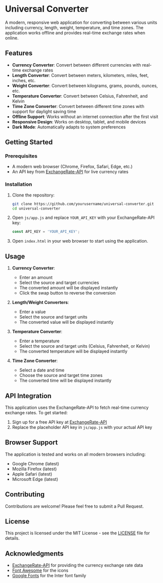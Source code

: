 # Universal Converter

A modern, responsive web application for converting between various units including currency, length, weight, temperature, and time zones. The application works offline and provides real-time exchange rates when online.

## Features

- **Currency Converter**: Convert between different currencies with real-time exchange rates
- **Length Converter**: Convert between meters, kilometers, miles, feet, inches, etc.
- **Weight Converter**: Convert between kilograms, grams, pounds, ounces, etc.
- **Temperature Converter**: Convert between Celsius, Fahrenheit, and Kelvin
- **Time Zone Converter**: Convert between different time zones with support for daylight saving time
- **Offline Support**: Works without an internet connection after the first visit
- **Responsive Design**: Works on desktop, tablet, and mobile devices
- **Dark Mode**: Automatically adapts to system preferences

## Getting Started

### Prerequisites

- A modern web browser (Chrome, Firefox, Safari, Edge, etc.)
- An API key from [ExchangeRate-API](https://www.exchangerate-api.com/) for live currency rates

### Installation

1. Clone the repository:
   ```bash
   git clone https://github.com/yourusername/universal-converter.git
   cd universal-converter
   ```

2. Open `js/app.js` and replace `YOUR_API_KEY` with your ExchangeRate-API key:
   ```javascript
   const API_KEY = 'YOUR_API_KEY';
   ```

3. Open `index.html` in your web browser to start using the application.

## Usage

1. **Currency Converter**:
   - Enter an amount
   - Select the source and target currencies
   - The converted amount will be displayed instantly
   - Click the swap button to reverse the conversion

2. **Length/Weight Converters**:
   - Enter a value
   - Select the source and target units
   - The converted value will be displayed instantly

3. **Temperature Converter**:
   - Enter a temperature
   - Select the source and target units (Celsius, Fahrenheit, or Kelvin)
   - The converted temperature will be displayed instantly

4. **Time Zone Converter**:
   - Select a date and time
   - Choose the source and target time zones
   - The converted time will be displayed instantly

## API Integration

This application uses the ExchangeRate-API to fetch real-time currency exchange rates. To get started:

1. Sign up for a free API key at [ExchangeRate-API](https://www.exchangerate-api.com/)
2. Replace the placeholder API key in `js/app.js` with your actual API key

## Browser Support

The application is tested and works on all modern browsers including:

- Google Chrome (latest)
- Mozilla Firefox (latest)
- Apple Safari (latest)
- Microsoft Edge (latest)

## Contributing

Contributions are welcome! Please feel free to submit a Pull Request.

## License

This project is licensed under the MIT License - see the [LICENSE](LICENSE) file for details.

## Acknowledgments

- [ExchangeRate-API](https://www.exchangerate-api.com/) for providing the currency exchange rate data
- [Font Awesome](https://fontawesome.com/) for the icons
- [Google Fonts](https://fonts.google.com/) for the Inter font family
